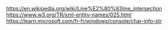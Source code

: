 https://en.wikipedia.org/wiki/Line%E2%80%93line_intersection
https://www.w3.org/TR/xml-entity-names/025.html
https://learn.microsoft.com/fr-fr/windows/console/char-info-str